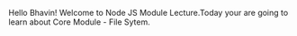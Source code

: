 Hello Bhavin! Welcome to Node JS Module Lecture.Today your are going to learn about Core Module - File Sytem.